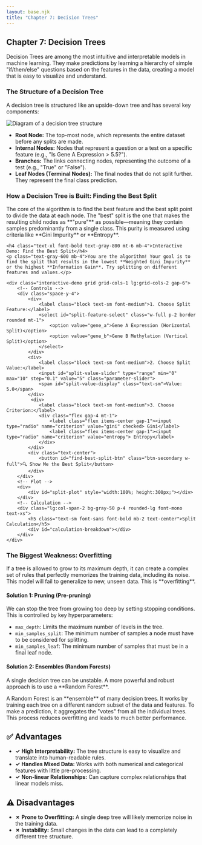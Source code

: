 ```yaml
---
layout: base.njk
title: "Chapter 7: Decision Trees"
---
```


<!-- Header -->
<div class="bg-gradient-to-r from-indigo-50 to-purple-50 rounded-2xl p-6 mb-8">
    <h2 class="text-2xl font-bold text-gray-800 mb-2">Chapter 7: Decision Trees</h2>
    <p class="text-gray-700 leading-relaxed">Decision Trees are among the most intuitive and interpretable models in machine learning. They make predictions by learning a hierarchy of simple "if/then/else" questions based on the features in the data, creating a model that is easy to visualize and understand.</p>
</div>

<!-- 1. Tree Structure -->
<div class="card mb-8">
    <h3 class="text-xl font-bold text-gray-800 mb-4">The Structure of a Decision Tree</h3>
    <p class="text-gray-700 mb-4">A decision tree is structured like an upside-down tree and has several key components:</p>
    <img src="https://techeasyblog.com/wp-content/uploads/2024/06/decision-tree.png" alt="Diagram of a decision tree structure" class="w-full max-w-2xl mx-auto rounded-lg border my-4">
    <ul class="list-disc list-inside space-y-2 text-gray-700">
        <li><strong>Root Node:</strong> The top-most node, which represents the entire dataset before any splits are made.</li>
        <li><strong>Internal Nodes:</strong> Nodes that represent a question or a test on a specific feature (e.g., "Is Gene A Expression > 5.5?").</li>
        <li><strong>Branches:</strong> The links connecting nodes, representing the outcome of a test (e.g., "True" or "False").</li>
        <li><strong>Leaf Nodes (Terminal Nodes):</strong> The final nodes that do not split further. They represent the final class prediction.</li>
    </ul>
</div>

<!-- 2. How a Tree is Built -->
<div class="card mb-8">
    <h3 class="text-2xl font-bold text-gray-800 mb-4">How a Decision Tree is Built: Finding the Best Split</h3>
    <p class="text-gray-700 mb-4">The core of the algorithm is to find the best feature and the best split point to divide the data at each node. The "best" split is the one that makes the resulting child nodes as **"pure"** as possible—meaning they contain samples predominantly from a single class. This purity is measured using criteria like **Gini Impurity** or **Entropy**.</p>

    <h4 class="text-xl font-bold text-gray-800 mt-6 mb-4">Interactive Demo: Find the Best Split</h4>
    <p class="text-gray-600 mb-4">You are the algorithm! Your goal is to find the split that results in the lowest **Weighted Gini Impurity** or the highest **Information Gain**. Try splitting on different features and values.</p>

    <div class="interactive-demo grid grid-cols-1 lg:grid-cols-2 gap-6">
        <!-- Controls -->
        <div class="space-y-4">
            <div>
                <label class="block text-sm font-medium">1. Choose Split Feature:</label>
                <select id="split-feature-select" class="w-full p-2 border rounded mt-1">
                    <option value="gene_a">Gene A Expression (Horizontal Split)</option>
                    <option value="gene_b">Gene B Methylation (Vertical Split)</option>
                </select>
            </div>
            <div>
                <label class="block text-sm font-medium">2. Choose Split Value:</label>
                <input id="split-value-slider" type="range" min="0" max="10" step="0.1" value="5" class="parameter-slider">
                <span id="split-value-display" class="text-sm">Value: 5.0</span>
            </div>
             <div>
                <label class="block text-sm font-medium">3. Choose Criterion:</label>
                <div class="flex gap-4 mt-1">
                    <label class="flex items-center gap-1"><input type="radio" name="criterion" value="gini" checked> Gini</label>
                    <label class="flex items-center gap-1"><input type="radio" name="criterion" value="entropy"> Entropy</label>
                </div>
            </div>
            <div class="text-center">
                <button id="find-best-split-btn" class="btn-secondary w-full">🔍 Show Me the Best Split</button>
            </div>
        </div>
        <!-- Plot -->
        <div>
            <div id="split-plot" style="width:100%; height:300px;"></div>
        </div>
        <!-- Calculation -->
        <div class="lg:col-span-2 bg-gray-50 p-4 rounded-lg font-mono text-xs">
            <h5 class="text-sm font-sans font-bold mb-2 text-center">Split Calculation</h5>
            <div id="calculation-breakdown"></div>
        </div>
    </div>
</div>

<!-- 3. Overfitting and Solutions -->
<div class="card mb-8">
    <h3 class="text-2xl font-bold text-gray-800 mb-4">The Biggest Weakness: Overfitting</h3>
    <p class="text-gray-700 mb-4">If a tree is allowed to grow to its maximum depth, it can create a complex set of rules that perfectly memorizes the training data, including its noise. This model will fail to generalize to new, unseen data. This is **overfitting**.</p>
    <div class="grid grid-cols-1 md:grid-cols-2 gap-6">
        <div>
            <h4 class="text-lg font-semibold text-gray-700">Solution 1: Pruning (Pre-pruning)</h4>
            <p class="text-sm text-gray-600 mb-2">We can stop the tree from growing too deep by setting stopping conditions. This is controlled by key hyperparameters:</p>
            <ul class="list-disc list-inside text-sm space-y-1">
                <li><code>max_depth</code>: Limits the maximum number of levels in the tree.</li>
                <li><code>min_samples_split</code>: The minimum number of samples a node must have to be considered for splitting.</li>
                <li><code>min_samples_leaf</code>: The minimum number of samples that must be in a final leaf node.</li>
            </ul>
        </div>
        <div>
            <h4 class="text-lg font-semibold text-gray-700">Solution 2: Ensembles (Random Forests)</h4>
            <p class="text-sm text-gray-600 mb-2">A single decision tree can be unstable. A more powerful and robust approach is to use a **Random Forest**.</p>
            <div class="alert-info text-sm">A Random Forest is an **ensemble** of many decision trees. It works by training each tree on a different random subset of the data and features. To make a prediction, it aggregates the "votes" from all the individual trees. This process reduces overfitting and leads to much better performance.</div>
        </div>
    </div>
</div>

<!-- Advantages & Disadvantages -->
<div class="grid grid-cols-1 lg:grid-cols-2 gap-8 mb-8">
    <div class="bg-gradient-to-br from-green-50 to-green-100 rounded-xl p-6">
        <h2 class="text-xl font-bold text-green-800 mb-4">✅ Advantages</h2>
        <ul class="space-y-2 text-green-900">
            <li class="flex items-start gap-2"><strong class="text-green-600">✓</strong> <strong>High Interpretability:</strong> The tree structure is easy to visualize and translate into human-readable rules.</li>
            <li class="flex items-start gap-2"><strong class="text-green-600">✓</strong> <strong>Handles Mixed Data:</strong> Works with both numerical and categorical features with little pre-processing.</li>
            <li class="flex items-start gap-2"><strong class="text-green-600">✓</strong> <strong>Non-linear Relationships:</strong> Can capture complex relationships that linear models miss.</li>
        </ul>
    </div>
    <div class="bg-gradient-to-br from-red-50 to-red-100 rounded-xl p-6">
        <h2 class="text-xl font-bold text-red-800 mb-4">⚠️ Disadvantages</h2>
        <ul class="space-y-2 text-red-900">
            <li class="flex items-start gap-2"><strong class="text-red-600">✗</strong> <strong>Prone to Overfitting:</strong> A single deep tree will likely memorize noise in the training data.</li>
            <li class="flex items-start gap-2"><strong class="text-red-600">✗</strong> <strong>Instability:</strong> Small changes in the data can lead to a completely different tree structure.</li>
        </ul>
    </div>
</div>


<script src="https://cdn.plot.ly/plotly-latest.min.js"></script>
<script>
document.addEventListener('DOMContentLoaded', () => {
    // --- INTERACTIVE SPLIT FINDER DEMO ---
    const featureSelect = document.getElementById('split-feature-select');
    const valueSlider = document.getElementById('split-value-slider');
    const valueDisplay = document.getElementById('split-value-display');
    const criterionRadios = document.querySelectorAll('input[name="criterion"]');
    const plotDiv = document.getElementById('split-plot');
    const calcDiv = document.getElementById('calculation-breakdown');
    const findBestBtn = document.getElementById('find-best-split-btn');
    
    let data;

    const generateDemoData = () => {
        data = { gene_a: [], gene_b: [], labels: [] };
        // Class 0
        for (let i = 0; i < 50; i++) {
            data.gene_a.push(Math.random() * 4 + 1); // 1-5
            data.gene_b.push(Math.random() * 5 + 4); // 4-9
            data.labels.push(0);
        }
        // Class 1
        for (let i = 0; i < 50; i++) {
            data.gene_a.push(Math.random() * 5 + 4); // 4-9
            data.gene_b.push(Math.random() * 4 + 1); // 1-5
            data.labels.push(1);
        }
    };

    const calculateImpurity = (labels, criterion) => {
        const n = labels.length;
        if (n === 0) return 0;
        const counts = labels.reduce((acc, label) => {
            acc[label] = (acc[label] || 0) + 1;
            return acc;
        }, {});
        
        let impurity = 0;
        if (criterion === 'gini') {
            impurity = 1;
            for (let k in counts) {
                impurity -= (counts[k] / n) ** 2;
            }
        } else { // entropy
            for (let k in counts) {
                const p = counts[k] / n;
                if (p > 0) {
                    impurity -= p * Math.log2(p);
                }
            }
        }
        return impurity;
    };

    const updateDemo = () => {
        const splitFeature = featureSelect.value;
        const splitValue = parseFloat(valueSlider.value);
        const criterion = document.querySelector('input[name="criterion"]:checked').value;
        
        valueDisplay.textContent = `Value: ${splitValue.toFixed(1)}`;
        
        // Split the data
        const leftIndices = [], rightIndices = [];
        data[splitFeature].forEach((val, i) => {
            if (val <= splitValue) {
                leftIndices.push(i);
            } else {
                rightIndices.push(i);
            }
        });
        
        const parentLabels = data.labels;
        const leftLabels = leftIndices.map(i => data.labels[i]);
        const rightLabels = rightIndices.map(i => data.labels[i]);

        // Calculate impurities
        const parentImpurity = calculateImpurity(parentLabels, criterion);
        const leftImpurity = calculateImpurity(leftLabels, criterion);
        const rightImpurity = calculateImpurity(rightLabels, criterion);
        
        // Calculate final score
        let score, scoreName, resultText;
        if (criterion === 'gini') {
            scoreName = "Weighted Gini Impurity";
            const weightedGini = (leftLabels.length / parentLabels.length) * leftImpurity + 
                                 (rightLabels.length / parentLabels.length) * rightImpurity;
            score = weightedGini;
            resultText = `<strong class="text-blue-600">Goal: Minimize this value.</strong> Lower is better.`;
        } else { // entropy
            scoreName = "Information Gain";
            const weightedEntropy = (leftLabels.length / parentLabels.length) * leftImpurity + 
                                    (rightLabels.length / parentLabels.length) * rightImpurity;
            const infoGain = parentImpurity - weightedEntropy;
            score = infoGain;
            resultText = `<strong class="text-blue-600">Goal: Maximize this value.</strong> Higher is better.`;
        }

        // Update calculation breakdown
        calcDiv.innerHTML = `
            <div class="grid grid-cols-3 gap-2 text-center">
                <div><strong>Parent Node</strong></div>
                <div><strong>Left Child (&lt;= ${splitValue.toFixed(1)})</strong></div>
                <div><strong>Right Child (&gt; ${splitValue.toFixed(1)})</strong></div>
                <div>Samples: ${parentLabels.length}</div>
                <div>Samples: ${leftLabels.length}</div>
                <div>Samples: ${rightLabels.length}</div>
                <div>${criterion === 'gini' ? 'Gini' : 'Entropy'}: ${parentImpurity.toFixed(3)}</div>
                <div>${criterion === 'gini' ? 'Gini' : 'Entropy'}: ${leftImpurity.toFixed(3)}</div>
                <div>${criterion === 'gini' ? 'Gini' : 'Entropy'}: ${rightImpurity.toFixed(3)}</div>
            </div>
            <div class="text-center mt-2 pt-2 border-t">
                <strong class="text-base">${scoreName}: <span class="text-lg text-purple-600">${score.toFixed(4)}</span></strong><br>
                <span class="text-xs">${resultText}</span>
            </div>
        `;

        // Update plot
        const traces = [{
            x: data.gene_b, y: data.gene_a, mode: 'markers', type: 'scatter',
            marker: { color: data.labels.map(l => l === 1 ? '#8b5cf6' : '#f59e0b'), size: 8, opacity: 0.8 }
        }];
        
        const splitLine = {
            mode: 'lines', line: { color: '#ef4444', width: 3, dash: 'dash' }
        };
        if (splitFeature === 'gene_a') { // horizontal
            splitLine.x = [0, 10];
            splitLine.y = [splitValue, splitValue];
        } else { // vertical
            splitLine.x = [splitValue, splitValue];
            splitLine.y = [0, 10];
        }
        traces.push(splitLine);
        
        const layout = {
            title: 'Splitting Patient Data',
            xaxis: { title: 'Gene B Methylation', range: [0, 10] },
            yaxis: { title: 'Gene A Expression', range: [0, 10] },
            showlegend: false,
            margin: { t: 30, r: 10, b: 40, l: 50 }
        };
        Plotly.newPlot(plotDiv, traces, layout);
    };

    const findBestSplit = () => {
        let bestScore = (document.querySelector('input[name="criterion"]:checked').value === 'gini') ? Infinity : -Infinity;
        let bestFeature, bestValue;

        ['gene_a', 'gene_b'].forEach(feature => {
            for (let value = 1; value < 9; value += 0.1) {
                const leftLabels = data.labels.filter((_, i) => data[feature][i] <= value);
                const rightLabels = data.labels.filter((_, i) => data[feature][i] > value);
                
                if (leftLabels.length === 0 || rightLabels.length === 0) continue;

                const parentImpurity = calculateImpurity(data.labels, document.querySelector('input[name="criterion"]:checked').value);
                const leftImpurity = calculateImpurity(leftLabels, document.querySelector('input[name="criterion"]:checked').value);
                const rightImpurity = calculateImpurity(rightLabels, document.querySelector('input[name="criterion"]:checked').value);
                
                let currentScore;
                if (document.querySelector('input[name="criterion"]:checked').value === 'gini') {
                    currentScore = (leftLabels.length / data.labels.length) * leftImpurity + (rightLabels.length / data.labels.length) * rightImpurity;
                    if (currentScore < bestScore) {
                        bestScore = currentScore;
                        bestFeature = feature;
                        bestValue = value;
                    }
                } else {
                    const weightedEntropy = (leftLabels.length / data.labels.length) * leftImpurity + (rightLabels.length / data.labels.length) * rightImpurity;
                    currentScore = parentImpurity - weightedEntropy;
                     if (currentScore > bestScore) {
                        bestScore = currentScore;
                        bestFeature = feature;
                        bestValue = value;
                    }
                }
            }
        });
        
        featureSelect.value = bestFeature;
        valueSlider.value = bestValue;
        updateDemo();
    };

    // Event listeners
    [featureSelect, valueSlider, ...criterionRadios].forEach(el => el.addEventListener('input', updateDemo));
    findBestBtn.addEventListener('click', findBestSplit);
    
    // Initial setup
    generateDemoData();
    updateDemo();
});
</script>